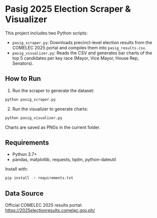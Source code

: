 # Pasig 2025 Election Scraper & Visualizer

This project includes two Python scripts:

- `pasig_scraper.py`: Downloads precinct-level election results from the COMELEC 2025 portal and compiles them into `pasig_results.csv`.
- `pasig_visualizer.py`: Reads the CSV and generates bar charts of the top 5 candidates per key race (Mayor, Vice Mayor, House Rep, Senators).

## How to Run

1. Run the scraper to generate the dataset:

```bash
python pasig_scraper.py
```

2. Run the visualizer to generate charts:

```bash
python pasig_visualizer.py
```

Charts are saved as PNGs in the current folder.

## Requirements

- Python 3.7+
- pandas, matplotlib, requests, tqdm, python-dateutil

Install with:

```bash
pip install -r requirements.txt
```

## Data Source

Official COMELEC 2025 results portal: https://2025electionresults.comelec.gov.ph/